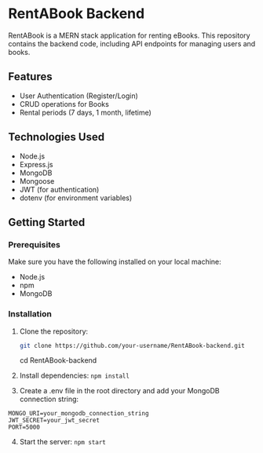 # RentABook Backend

RentABook is a MERN stack application for renting eBooks. This repository contains the backend code, including API endpoints for managing users and books.

## Features

- User Authentication (Register/Login)
- CRUD operations for Books
- Rental periods (7 days, 1 month, lifetime)

## Technologies Used

- Node.js
- Express.js
- MongoDB
- Mongoose
- JWT (for authentication)
- dotenv (for environment variables)

## Getting Started

### Prerequisites

Make sure you have the following installed on your local machine:

- Node.js
- npm
- MongoDB

### Installation

1. Clone the repository:
   ```sh
   git clone https://github.com/your-username/RentABook-backend.git
   ```
   cd RentABook-backend
   
2. Install dependencies:
``` npm install ```

3. Create a .env file in the root directory and add your MongoDB connection string:
```
MONGO_URI=your_mongodb_connection_string
JWT_SECRET=your_jwt_secret
PORT=5000
```

4. Start the server:
``` npm start ```
